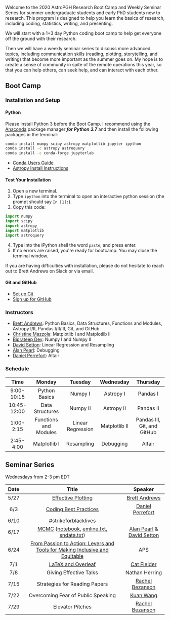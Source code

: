Welcome to the 2020 AstroPGH Research Boot Camp and Weekly Seminar Series for summer undergraduate students and early PhD students new to research.  This program is designed to help you learn the basics of research, including coding, statistics, writing, and presenting.

We will start with a 1+3 day Python coding boot camp to help get everyone off the ground with their research.

Then we will have a weekly seminar series to discuss more advanced topics, including communication skills (reading, plotting, storytelling, and writing) that become more important as the summer goes on. My hope is to create a sense of community in spite of the remote operations this year, so that you can help others, can seek help, and can interact with each other.

## Boot Camp
### Installation and Setup
#### Python
Please install Python 3 before the Boot Camp. I recommend using the [Anaconda](https://www.anaconda.com/products/individual) package manager **_for Python 3.7_** and then install the following packages in the terminal:
```bash
conda install numpy scipy astropy matplotlib jupyter ipython
conda install -c astropy astroquery
conda install -c conda-forge jupyterlab
```

- [Conda Users Guide](https://conda.io/docs/user-guide/index.html)
- [Astropy Install Instructions](http://docs.astropy.org/en/stable/install.html)

#### Test Your Installation

1. Open a new terminal.
2. Type `ipython` into the terminal to open an interactive python session (the prompt should say `In [1]:`).
3. Copy this code:
```python
import numpy
import scipy
import astropy
import matplotlib
import astroquery
```
4. Type into the iPython shell the word `paste`, and press enter.
5. If no errors are raised, you're ready for bootcamp. You may close the terminal window.

If you are having difficulties with installation, please do not hesitate to reach out to Brett Andrews on Slack or via email.

#### Git and GitHub
- [Set up Git](https://help.github.com/articles/set-up-git/)
- [Sign up for GitHub](https://help.github.com/en/github/getting-started-with-github/signing-up-for-github)

### Instructors
- [Brett Andrews](https://bretthandrews.github.io/): Python Basics, Data Structures, Functions and Modules, Astropy I/II, Pandas I/II/III, Git, and GitHub
- [Christine Mazzola](https://cnmazz.github.io/): Matplotlib I and Matplotlib II
- [Biprateep Dey](https://biprateep.github.io/): Numpy I and Numpy II
- [David Setton](https://davidjsetton.github.io/): Linear Regression and Resampling
- [Alan Pearl](https://alanpearl.github.io/): Debugging
- [Daniel Perrefort](https://djperrefort.github.io/): Altair

### Schedule

| Time | Monday | Tuesday | Wednesday | Thursday |
|:-----:|:-----:|:-----:|:-----:|:-----:|
| 9:00-10:15 | Python Basics | Numpy I | Astropy I | Pandas I |
| 10:45-12:00 | Data Structures | Numpy II | Astropy II | Pandas II |
| 1:00-2:15 | Functions and Modules | Linear Regression | Matplotlib II | Pandas III, Git, and GitHub |
| 2:45-4:00 | Matplotlib I | Resampling | Debugging | Altair |


## Seminar Series

Wednesdays from 2-3 pm EDT

| Date | Title | Speaker |
|:-----:|:-----:|:-----:|
| 5/27 | [Effective Plotting](http://htmlpreview.github.io/?https://github.com/astropgh/astropgh-boot-camp-2020/blob/master/seminars/2020-05-27-plotting/plotting.html#/) | [Brett Andrews](https://bretthandrews.github.io) |
| 6/3  | [Coding Best Practices](seminars/coding_best_practices_2020-06-03.pdf) | [Daniel Perrefort](https://djperrefort.github.io/) |
| 6/10 | #strikeforblacklives |  |
| 6/17 | [MCMC](https://docs.google.com/presentation/d/1mVGKmY52kZpGOlFE78-F5ZXD1ciMeQKnq6srPQqFzqw/edit?usp=sharing) ([notebook](seminars/2020-06-17-mcmc/mcmc_notebook.ipynb), [emline.txt](seminars/2020-06-17-mcmc/emline.txt), [sndata.txt](seminars/2020-06-17-mcmc/sndata.txt)) | [Alan Pearl](https://alanpearl.github.io/) & [David Setton](https://davidjsetton.github.io/) |
| 6/24 | [From Passion to Action: Levers and Tools for Making Inclusive and Equitable](https://info.aps.org/delta-phy-webinar) | APS |
| 7/1  | [LaTeX and Overleaf](seminars/latex_2020-07-01.pdf) | [Cat Fielder](https://cfielder.github.io/) |
| 7/8  | Giving Effective Talks | Nathan Herring |
| 7/15 | Strategies for Reading Papers | [Rachel Bezanson](https://rachelbezanson.github.io/) |
| 7/22 | Overcoming Fear of Public Speaking | [Kuan Wang](https://kuanwang-astro.github.io/) |
| 7/29 | Elevator Pitches | [Rachel Bezanson](https://rachelbezanson.github.io/) |
